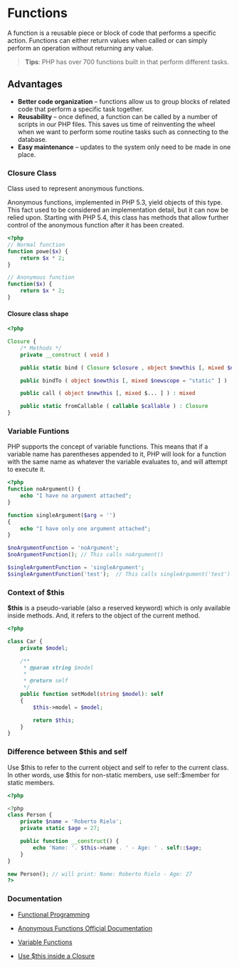# Functions

A function is a reusable piece or block of code that performs a specific action. Functions can either return values when called or can simply perform an operation without returning any value.

> **Tips**: PHP has over 700 functions built in that perform different tasks.

## Advantages

- **Better code organization** – functions allow us to group blocks of related code that perform a specific task together.  
- **Reusability** – once defined, a function can be called by a number of scripts in our PHP files. This saves us time of reinventing the wheel when we want to perform some routine tasks such as connecting to the database.  
- **Easy maintenance** – updates to the system only need to be made in one place.  

### Closure Class

Class used to represent anonymous functions.

Anonymous functions, implemented in PHP 5.3, yield objects of this type. This fact used to be considered an implementation detail, but it can now be relied upon. Starting with PHP 5.4, this class has methods that allow further control of the anonymous function after it has been created.

```php
<?php
// Normal function
function powe($x) {
    return $x * 2;
}

// Anonymous function
function($x) {
    return $x * 2;
}
```

#### Closure class shape

```php
<?php

Closure {
    /* Methods */
    private __construct ( void )

    public static bind ( Closure $closure , object $newthis [, mixed $newscope = "static" ] ) : Closure

    public bindTo ( object $newthis [, mixed $newscope = "static" ] ) : Closure

    public call ( object $newthis [, mixed $... ] ) : mixed

    public static fromCallable ( callable $callable ) : Closure
}
```

### Variable Funtions

PHP supports the concept of variable functions. This means that if a variable name has parentheses appended to it, PHP will look for a function with the same name as whatever the variable evaluates to, and will attempt to execute it.

```php
<?php
function noArgument() {
    echo "I have no argument attached";
}

function singleArgument($arg = '')
{
    echo "I have only one argument attached";
}

$noArgumentFunction = 'noArgument';
$noArgumentFunction(); // This calls noArgument()

$singleArgumentFunction = 'singleArgument';
$singleArgumentFunction('test');  // This calls singleArgument('test')
```

### Context of $this

**$this** is a pseudo-variable (also a reserved keyword) which is only available inside methods. And, it refers to the object of the current method.

```php
<?php

class Car {
    private $model;

    /**
     * @param string $model
     *
     * @return self
     */
    public function setModel(string $model): self
    {
        $this->model = $model;

        return $this;
    }
}
```

### Difference between $this and self

Use \$this to refer to the current object and self to refer to the current class. In other words, use \$this for non-static members, use self::$member for static members.

```php
<?php

<?php
class Person {
    private $name = 'Roberto Rielo';
    private static $age = 27;

    public function __construct() {
        echo 'Name: '. $this->name . ' - Age: ' . self::$age;
    }
}

new Person(); // will print: Name: Roberto Rielo - Age: 27
?>
```

### Documentation

- [Functional Programming](https://phptherightway.com/pages/Functional-Programming.html)

- [Anonymous Functions Official Documentation](https://php.net/functions.anonymous)
  
- [Variable Functions](https://www.php.net/manual/es/functions.variable-functions.php)

- [Use $this inside a Closure](https://softonsofa.com/php-how-to-use-this-in-closure-context-matters/) 
